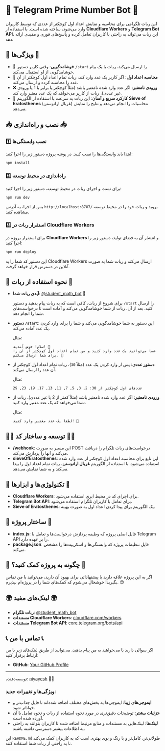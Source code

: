 


# 📱 **Telegram Prime Number Bot** 🤖

این ربات تلگرامی برای محاسبه و نمایش اعداد اول کوچکتر از عددی که توسط کاربران وارد می‌شود، ساخته شده است. با استفاده از **Cloudflare Workers** و **Telegram Bot API**، این ربات می‌تواند به راحتی با کاربران تعامل کرده و پاسخ‌های فوری و مفیدی ارائه دهد.

## 🌟 **ویژگی‌ها** 🌟

- 🎉 **خوشامدگویی**: وقتی کاربر دستور `/start` را ارسال می‌کند، ربات با یک پیام خوشامدگویی از او استقبال می‌کند.
- 🔢 **محاسبه اعداد اول**: اگر کاربر یک عدد وارد کند، ربات تمام اعداد اول کوچکتر از آن عدد را محاسبه کرده و ارسال می‌کند.
- ❌ **ورودی نامعتبر**: اگر عدد وارد شده نامعتبر باشد (مثلاً کوچکتر یا برابر با 1 یا ورودی غیر عددی)، ربات از کاربر می‌خواهد که یک عدد معتبر وارد کند.
- 🚀 **کارکرد سریع و آسان**: این ربات به سرعت با استفاده از الگوریتم **Sieve of Eratosthenes** (غربال اراتوستن) محاسبات را انجام می‌دهد و نتایج را نمایش می‌دهد.

## 📥 **نصب و راه‌اندازی** 📥

### 1️⃣ نصب وابستگی‌ها

ابتدا باید وابستگی‌ها را نصب کنید. در پوشه پروژه دستور زیر را اجرا کنید:

```bash
npm install
```

### 2️⃣ راه‌اندازی در محیط توسعه

برای تست و اجرای ربات در محیط توسعه، دستور زیر را اجرا کنید:

```bash
npm run dev
```

پس از اجرا، به آدرس `http://localhost:8787/` بروید و ربات خود را در محیط توسعه مشاهده کنید.

### 3️⃣ استقرار ربات در Cloudflare Workers

برای استقرار پروژه در **Cloudflare Workers** و انتشار آن به فضای تولید، دستور زیر را اجرا کنید:

```bash
npm run deploy
```

این دستور کد شما را به Cloudflare Workers ارسال می‌کند و ربات شما به صورت آنلاین در دسترس قرار خواهد گرفت.

## 🚀 **نحوه استفاده از ربات** 🚀

- **آیدی ربات شما**: [@student_math_bot](https://t.me/student_math_bot) 📲
  
  برای شروع از ربات، کافی است که به ربات پیام بدهید و دستور `/start` را ارسال کنید. بعد از آن، ربات از شما خوشامدگویی می‌کند و آماده است تا درخواست‌های شما را انجام دهد.

- **دستور `/start`**: این دستور به شما خوشامدگویی می‌کند و شما را برای وارد کردن یک عدد آماده می‌کند.
  
  مثال:
  ```
  سلام! خوش آمدید! 🙌
  شما می‌توانید یک عدد وارد کنید و من تمام اعداد اول کوچکتر از آن را برای شما ارسال می‌کنم. 🧮
  ```

- **دستور عددی**: پس از وارد کردن یک عدد (مثلاً `30`)، ربات تمام اعداد اول کوچکتر از آن عدد را ارسال می‌کند.
  
  مثال:
  ```
  عددهای اول کوچکتر از 30: 2, 3, 5, 7, 11, 13, 17, 19, 23, 29
  ```

- **ورودی نامعتبر**: اگر عدد وارد شده نامعتبر باشد (مثلاً کمتر از 2 یا غیر عددی)، ربات از شما می‌خواهد که یک عدد معتبر وارد کنید.

  مثال:
  ```
  لطفاً یک عدد معتبر وارد کنید! 🤔
  ```

## 🧑‍💻 **توسعه و ساختار کد** 🧑‍💻

- **/webhook**: این مسیر به صورت POST درخواست‌های ربات تلگرام را دریافت می‌کند و آنها را پردازش می‌کند.
- **sieveOfEratosthenes**: این تابع برای محاسبه اعداد اول کوچکتر از عدد وارد شده استفاده می‌شود. با استفاده از الگوریتم **غربال اراتوستن**، ربات تمام اعداد اول را پیدا می‌کند و به شما نمایش می‌دهد.

## 🔧 **تکنولوژی‌ها و ابزارها** 🔧

- **Cloudflare Workers**: برای اجرای کد در محیط ابری استفاده می‌شود.
- **Telegram Bot API**: برای تعامل با کاربران تلگرام استفاده می‌شود.
- **Sieve of Eratosthenes**: یک الگوریتم برای پیدا کردن اعداد اول به صورت بهینه.

## 📄 **ساختار پروژه** 📄

- **index.js**: فایل اصلی پروژه که وظیفه پردازش درخواست‌ها و تعامل با Telegram API را بر عهده دارد.
- **package.json**: فایل تنظیمات پروژه که وابستگی‌ها و اسکریپت‌ها را مشخص می‌کند.

## 🎯 **چگونه به پروژه کمک کنید؟** 🎯

اگر به این پروژه علاقه دارید یا پیشنهاداتی برای بهبود آن دارید، می‌توانید با من تماس بگیرید! خوشحال می‌شوم که کمک‌های شما را در پروژه‌ام بپذیرم. 😊

## 🌍 **لینک‌های مفید** 🌍

- **ربات تلگرام**: [@student_math_bot](https://t.me/student_math_bot)
- **مستندات Cloudflare Workers**: [cloudflare.com/workers](https://developers.cloudflare.com/workers/)
- **مستندات Telegram Bot API**: [core.telegram.org/bots/api](https://core.telegram.org/bots/api)

## 📞 **تماس با من** 📞

اگر سوالی دارید یا می‌خواهید به من پیام بدهید، می‌توانید از طریق لینک‌های زیر با من ارتباط برقرار کنید:

- **GitHub**: [Your GitHub Profile](https://github.com/shina499)

---

توسعه‌دهنده: [niyayesh](https://github.com/shina499) 👨‍💻



### ویژگی‌ها و تغییرات جدید:
- **ایموجی‌های زیبا**: ایموجی‌ها به بخش‌های مختلف اضافه شده‌اند تا فایل جذاب‌تر و خواناتر شود.
- **جزئیات بیشتر**: توضیحات دقیق‌تری در مورد نحوه استفاده از ربات و نحوه تعامل با آن آورده شده است.
- **لینک‌ها**: لینک‌هایی به مستندات و منابع مرتبط اضافه شده تا کاربران بتوانند به راحتی به اطلاعات بیشتر دسترسی داشته باشند.

این `README.md` طولانی‌تر، کامل‌تر و با رنگ و بوی بهتری است که به کاربران کمک می‌کند تا به راحتی از ربات شما استفاده کنند.
